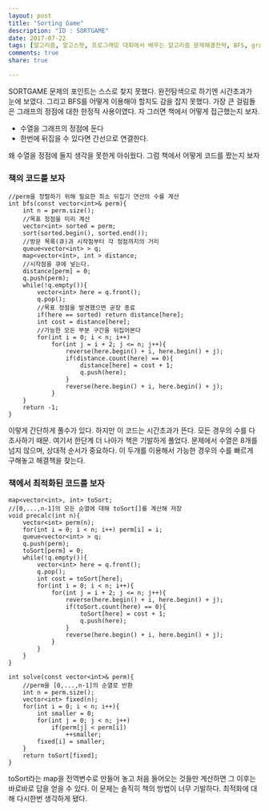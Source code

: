 ```yaml
---
layout: post
title: "Sorting Game"
description: "ID : SORTGAME"
date: 2017-07-22
tags: [알고리즘, 알고스팟, 프로그래밍 대회에서 배우는 알고리즘 문제해결전략, BFS, graph]
comments: true
share: true

---
```


SORTGAME 문제의 포인트는 스스로 찾지 못했다. 완전탐색으로 하기엔 시간초과가 눈에 보였다. 그리고 BFS를 어떻게 이용해야 할지도 감을 잡지 못했다. 가장 큰 걸림돌은 그래프의 정점에 대한 한정적 사용이였다.
자 그러면 책에서 어떻게 접근했는지 보자.
* 수열을 그래프의 정점에 둔다
* 한번에 뒤집을 수 있다면 간선으로 연결한다.

왜 수열을 정점에 둘지 생각을 못한게 아쉬웠다. 그럼 책에서 어떻게 코드를 짰는지 보자
### 책의 코드를 보자
    //perm을 정렬하기 위해 필요한 최소 뒤집기 연산의 수를 계산
    int bfs(const vector<int>& perm){
        int n = perm.size();
        //목표 정점을 미리 계산
        vector<int> sorted = perm;
        sort(sorted.begin(), sorted.end());
        //방문 목록(큐)과 시작점부터 각 정점까지의 거리
        queue<vector<int> > q;
        map<vector<int>, int > distance;
        //시작점을 큐에 넣는다.
        distance[perm] = 0;
        q.push(perm);
        while(!q.empty()){
            vector<int> here = q.front();
            q.pop();
            //목표 정점을 발견했으면 곧장 종료
            if(here == sorted) return distance[here];
            int cost = distance[here];
            //가능한 모든 부분 구간을 뒤집어본다
            for(int i = 0; i < n; i++)
                for(int j = i + 2; j <= n; j++){
                    reverse(here.begin() + i, here.begin() + j);
                    if(distance.count(here) == 0){
                        distance[here] = cost + 1;
                        q.push(here);
                    }
                    reverse(here.begin() + i, here.begin() + j);
                }
        }
        return -1;
    }
    
이렇게 간단하게 풀수가 있다. 하지만 이 코드는 시간초과가 뜬다. 모든 경우의 수를 다 조사하기 때문. 여기서 한단계 더 나아가 책은 기발하게 풀었다.
문제에서 수열은 8개를 넘지 않으며, 상대적 순서가 중요하다. 이 두개를 이용해서 가능한 경우의 수를 빠르게 구해놓고 해결책을 찾는다.
### 책에서 최적화된 코드를 보자
    map<vector<int>, int> toSort;
    //[0,...,n-1]의 모든 순열에 대해 toSort[]를 계산해 저장
    void precalc(int n){
        vector<int> perm(n);
        for(int i = 0; i < n; i++) perm[i] = i;
        queue<vector<int> > q;
        q.push(perm);
        toSort[perm] = 0;
        while(!q.empty()){
            vector<int> here = q.front();
            q.pop();
            int cost = toSort[here];
            for(int i = 0; i < n; i++){
                for(int j = i + 2; j <= n; j++){
                    reverse(here.begin() + i, here.begin() + j);
                    if(toSort.count(here) == 0){
                        toSort[here] = cost + 1;
                        q.push(here);
                    }
                    reverse(here.begin() + i, here.begin() + j);
                }
            }
        }
    }

    int solve(const vector<int>& perm){
        //perm을 [0,...,n-1]의 순열로 반환
        int n = perm.size();
        vector<int> fixed(n);
        for(int i = 0; i < n; i++){
            int smaller = 0;
            for(int j = 0; j < n; j++)
                if(perm[j] < perm[i])
                    ++smaller;
            fixed[i] = smaller;
        }
        return toSort[fixed];
    }
    
toSort라는 map을 전역변수로 만들어 놓고 처음 들어오는 것들만 계산하면 그 이후는 바로바로 답을 얻을 수 있다.
이 문제는 솔직히 책의 방법이 너무 기발하다. 최적화에 대해 다시한번 생각하게 됐다.
